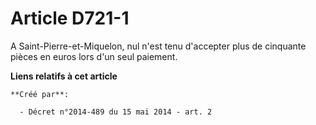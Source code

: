 # Article D721-1

A Saint-Pierre-et-Miquelon, nul n'est tenu d'accepter plus de cinquante pièces en euros lors d'un seul paiement.

**Liens relatifs à cet article**

	**Créé par**:

	  - Décret n°2014-489 du 15 mai 2014 - art. 2
